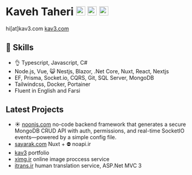 # Kaveh Taheri [<img src="https://edent.github.io/SuperTinyIcons/images/svg/telegram.svg" width="24">](https://t.me/kav3_com) [<img src="https://edent.github.io/SuperTinyIcons/images/svg/linkedin.svg" width="24">](https://linkedin.com/in/kav3) [<img src="https://edent.github.io/SuperTinyIcons/images/svg/pdf.svg" width="24">](https://github.com/kav3/kav3/blob/main/kav3-cv.pdf)
hi[at]kav3.com [kav3.com](https://kav3.com)

## 🤹 Skills
- 👌 Typescript, Javascript, C#
- Node.js, Vue, 😺 Nestjs, Blazor, .Net Core, Nuxt, React, Nextjs
- EF, Prisma, Socket.io, CQRS, Git, SQL Server, MongoDB
- Tailwindcss, Docker, Portainer
- Fluent in English and Farsi

## Latest Projects
- ☀️ [noonjs.com](https://noonjs.com) no-code backend framework that generates a secure MongoDB CRUD API with auth, permissions, and real-time SocketIO events—powered by a simple config file.
- [sayarak.com](https://sayarak.com) Nuxt + ⛔ noapi.ir
- [kav3](https://kav3.com) portfolio
- [ximg.ir](https://ximg.ir) online image proccess service
- [itrans.ir](https://itrans.ir) human translation service, ASP.Net MVC 3
